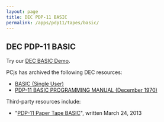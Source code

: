```yaml
---
layout: page
title: DEC PDP-11 BASIC
permalink: /apps/pdp11/tapes/basic/
---
```


DEC PDP-11 BASIC
----------------

Try our [DEC BASIC Demo](/devices/pdp11/machine/1120/basic/).

PCjs has archived the following DEC resources:

- [BASIC (Single User)](DEC-11-AJPB-PB.json)
- [PDP-11 BASIC PROGRAMMING MANUAL (December 1970)](http://archive.pcjs.org/pubs/dec/pdp11/other/BASIC_Programming_Manual_Dec70.pdf) 

Third-party resources include:

- "[PDP-11 Paper Tape BASIC](http://www.avitech.com.au/ptb/ptb.html)", written March 24, 2013

